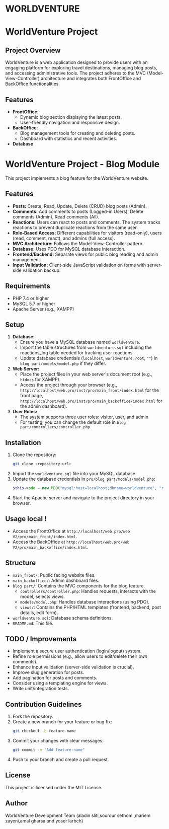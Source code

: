# WORLDVENTURE
# WorldVenture Project

## Project Overview
WorldVenture is a web application designed to provide users with an engaging platform for exploring travel destinations, managing blog posts, and accessing administrative tools. The project adheres to the MVC (Model-View-Controller) architecture and integrates both FrontOffice and BackOffice functionalities.

## Features
- **FrontOffice**:
  - Dynamic blog section displaying the latest posts.
  - User-friendly navigation and responsive design.
- **BackOffice**:
  - Blog management tools for creating and deleting posts.
  - Dashboard with statistics and recent activities.
- **Database**

# WorldVenture Project - Blog Module

This project implements a blog feature for the WorldVenture website.

## Features

*   **Posts:** Create, Read, Update, Delete (CRUD) blog posts (Admin).
*   **Comments:** Add comments to posts (Logged-in Users), Delete comments (Admin), Read comments (All).
*   **Reactions:** Users can react to posts and comments. The system tracks reactions to prevent duplicate reactions from the same user.
*   **Role-Based Access:** Different capabilities for visitors (read-only), users (read, comment, react), and admins (full access).
*   **MVC Architecture:** Follows the Model-View-Controller pattern.
*   **Database:** Uses PDO for MySQL database interaction.
*   **Frontend/Backend:** Separate views for public blog reading and admin management.
*   **Input Validation:** Client-side JavaScript validation on forms with server-side validation backup.

## Requirements
- PHP 7.4 or higher
- MySQL 5.7 or higher
- Apache Server (e.g., XAMPP)

## Setup

1.  **Database:**
    *   Ensure you have a MySQL database named `worldventure`.
    *   Import the table structures from `worldventure.sql` including the reactions_log table needed for tracking user reactions.
    *   Update database credentials (`localhost`, `worldventure`, `root`, `""`) in `blog part/models/model.php` if they differ.
2.  **Web Server:**
    *   Place the project files in your web server's document root (e.g., `htdocs` for XAMPP).
    *   Access the project through your browser (e.g., `http://localhost/web.pro/inst/pro/main_front/index.html` for the front page, `http://localhost/web.pro/inst/pro/main_backoffice/index.html` for the admin dashboard).
3.  **User Roles:**
    *   The system supports three user roles: visitor, user, and admin
    *   For testing, you can change the default role in `blog part/controllers/controller.php`

## Installation
1. Clone the repository:
   ```bash
   git clone <repository-url>
   ```
2. Import the `worldventure.sql` file into your MySQL database.
3. Update the database credentials in `pro/blog part/models/model.php`:
   ```php
   $this->pdo = new PDO("mysql:host=localhost;dbname=worldventure", "root", "");
   ```
4. Start the Apache server and navigate to the project directory in your browser.

## Usage local !
- Access the FrontOffice at `http://localhost/web.pro/web V2/pro/main_front/index.html`.
- Access the BackOffice at `http://localhost/web.pro/web V2/pro/main_backoffice/index.html`.

## Structure

*   `main_front/`: Public facing website files.
*   `main_backoffice/`: Admin dashboard files.
*   `blog part/`: Contains the MVC components for the blog feature.
    *   `controllers/controller.php`: Handles requests, interacts with the model, selects views.
    *   `models/model.php`: Handles database interactions (using PDO).
    *   `views/`: Contains the PHP/HTML templates (frontend, backend, post details, edit form).
*   `worldventure.sql`: Database schema definitions.
*   `README.md`: This file.

## TODO / Improvements

*   Implement a secure user authentication (login/logout) system.
*   Refine role permissions (e.g., allow users to edit/delete their *own* comments).
*   Enhance input validation (server-side validation is crucial).
*   Improve slug generation for posts.
*   Add pagination for posts and comments.
*   Consider using a templating engine for views.
*   Write unit/integration tests.

## Contribution Guidelines
1. Fork the repository.
2. Create a new branch for your feature or bug fix:
   ```bash
   git checkout -b feature-name
   ```
3. Commit your changes with clear messages:
   ```bash
   git commit -m "Add feature-name"
   ```
4. Push to your branch and create a pull request.

## License
This project is licensed under the MIT License.

## Author
WorldVenture Development Team (aladin sliti,sourour sethom ,mariem zayeni,amal gharsa and yoser larbch)
